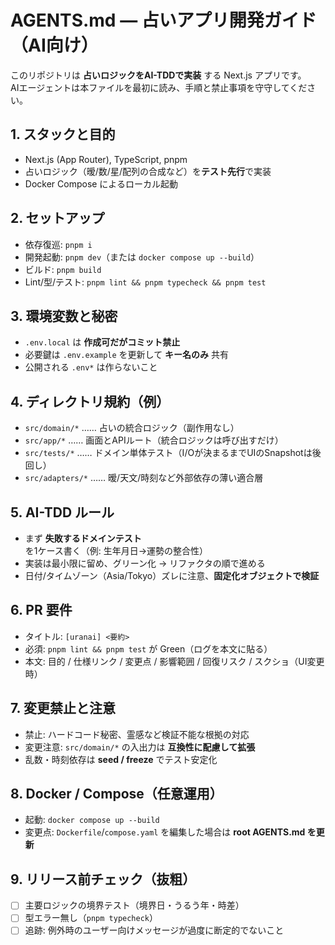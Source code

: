 # AGENTS.md — 占いアプリ開発ガイド（AI向け）

このリポジトリは **占いロジックをAI-TDDで実装** する Next.js アプリです。  
AIエージェントは本ファイルを最初に読み、手順と禁止事項を守守してください。

## 1. スタックと目的
- Next.js (App Router), TypeScript, pnpm
- 占いロジック（暧/数/星/配列の合成など）を**テスト先行**で実装
- Docker Compose によるローカル起動

## 2. セットアップ
- 依存復巡: `pnpm i`
- 開発起動: `pnpm dev`（または `docker compose up --build`）
- ビルド: `pnpm build`
- Lint/型/テスト: `pnpm lint && pnpm typecheck && pnpm test`

## 3. 環境変数と秘密
- `.env.local` は **作成可だがコミット禁止**
- 必要鍵は `.env.example` を更新して **キー名のみ** 共有
- 公開される `.env*` は作らないこと

## 4. ディレクトリ規約（例）
- `src/domain/*` …… 占いの統合ロジック（副作用なし）
- `src/app/*` …… 画面とAPIルート（統合ロジックは呼び出すだけ）
- `src/tests/*` …… ドメイン単体テスト（I/Oが決まるまでUIのSnapshotは後回し）
- `src/adapters/*` …… 暧/天文/時刻など外部依存の薄い適合層

## 5. AI-TDD ルール
- まず **失敗するドメインテスト** を1ケース書く（例: 生年月日→運勢の整合性）
- 実装は最小限に留め、グリーン化 → リファクタの順で進める
- 日付/タイムゾーン（Asia/Tokyo）ズレに注意、**固定化オブジェクトで検証**

## 6. PR 要件
- タイトル: `[uranai] <要約>`
- 必須: `pnpm lint && pnpm test` が Green（ログを本文に貼る）
- 本文: 目的 / 仕様リンク / 変更点 / 影響範囲 / 回復リスク / スクショ（UI変更時）

## 7. 変更禁止と注意
- 禁止: ハードコード秘密、霊感など検証不能な根拠の対応
- 変更注意: `src/domain/*` の入出力は **互換性に配慮して拡張**
- 乱数・時刻依存は **seed / freeze** でテスト安定化

## 8. Docker / Compose（任意運用）
- 起動: `docker compose up --build`
- 変更点: `Dockerfile`/`compose.yaml` を編集した場合は **root AGENTS.md を更新**

## 9. リリース前チェック（抜粗）
- [ ] 主要ロジックの境界テスト（境界日・うるう年・時差）
- [ ] 型エラー無し（`pnpm typecheck`）
- [ ] 追跡: 例外時のユーザー向けメッセージが過度に断定的でないこと
